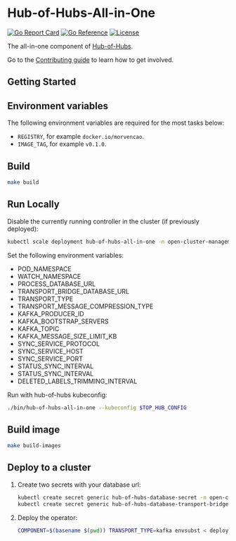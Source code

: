 [comment]: # ( Copyright Contributors to the Open Cluster Management project )

# Hub-of-Hubs-All-in-One

[![Go Report Card](https://goreportcard.com/badge/github.com/stolostron/hub-of-hubs-all-in-one)](https://goreportcard.com/report/github.com/stolostron/hub-of-hubs-all-in-one)
[![Go Reference](https://pkg.go.dev/badge/github.com/stolostron/hub-of-hubs-all-in-one.svg)](https://pkg.go.dev/github.com/stolostron/hub-of-hubs-all-in-one)
[![License](https://img.shields.io/github/license/stolostron/hub-of-hubs-all-in-one)](/LICENSE)

The all-in-one component of [Hub-of-Hubs](https://github.com/stolostron/hub-of-hubs).

Go to the [Contributing guide](CONTRIBUTING.md) to learn how to get involved.

<!-- ## The dependencies chart

![Dependencies](diagrams/dependencies.svg)

## The reconciliation flow

![Reconciliation Flow](diagrams/flowchart.svg) -->

## Getting Started

## Environment variables

The following environment variables are required for the most tasks below:

* `REGISTRY`, for example `docker.io/morvencao`.
* `IMAGE_TAG`, for example `v0.1.0`.

## Build

```bash
make build
```

## Run Locally

Disable the currently running controller in the cluster (if previously deployed):

```bash
kubectl scale deployment hub-of-hubs-all-in-one -n open-cluster-management --replicas 0
```

Set the following environment variables:

* POD_NAMESPACE
* WATCH_NAMESPACE
* PROCESS_DATABASE_URL
* TRANSPORT_BRIDGE_DATABASE_URL
* TRANSPORT_TYPE
* TRANSPORT_MESSAGE_COMPRESSION_TYPE
* KAFKA_PRODUCER_ID
* KAFKA_BOOTSTRAP_SERVERS
* KAFKA_TOPIC
* KAFKA_MESSAGE_SIZE_LIMIT_KB
* SYNC_SERVICE_PROTOCOL
* SYNC_SERVICE_HOST
* SYNC_SERVICE_PORT
* STATUS_SYNC_INTERVAL
* STATUS_SYNC_INTERVAL
* DELETED_LABELS_TRIMMING_INTERVAL

<!-- `POD_NAMESPACE` should usually be `open-cluster-management`.

`WATCH_NAMESPACE` can be defined empty so the controller will watch all the namespaces.

Set the `DATABASE_URL` according to the PostgreSQL URL format: `postgres://YourUserName:YourURLEscapedPassword@YourHostname:5432/YourDatabaseName?sslmode=verify-full&pool_max_conns=50`.

:exclamation: Remember to URL-escape the password, you can do it in bash:

```
python -c "import sys, urllib as ul; print ul.quote_plus(sys.argv[1])" 'YourPassword'
```

`STATUS_SYNC_INTERVAL` is the interval status sync, default value is `5s`. -->

Run with hub-of-hubs kubeconfig:

```bash
./bin/hub-of-hubs-all-in-one --kubeconfig $TOP_HUB_CONFIG
```

## Build image

```bash
make build-images
```

## Deploy to a cluster

1.  Create two secrets with your database url:

    ```bash
    kubectl create secret generic hub-of-hubs-database-secret -n open-cluster-management --from-literal=url=$PROCESS_DATABASE_URL
    kubectl create secret generic hub-of-hubs-database-transport-bridge-secret -n open-cluster-management --from-literal=url=$TRANSPORT_BRIDGE_DATABASE_URL
    ```

2.  Deploy the operator:

    ```bash
    COMPONENT=$(basename $(pwd)) TRANSPORT_TYPE=kafka envsubst < deploy/operator.yaml.template | kubectl apply -n open-cluster-management -f -
    ```
